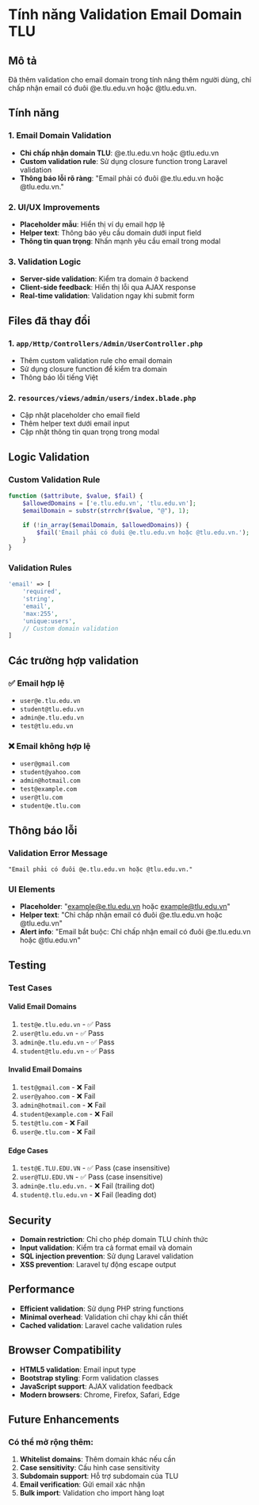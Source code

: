 # Tính năng Validation Email Domain TLU

## Mô tả
Đã thêm validation cho email domain trong tính năng thêm người dùng, chỉ chấp nhận email có đuôi @e.tlu.edu.vn hoặc @tlu.edu.vn.

## Tính năng

### 1. Email Domain Validation
- **Chỉ chấp nhận domain TLU**: @e.tlu.edu.vn hoặc @tlu.edu.vn
- **Custom validation rule**: Sử dụng closure function trong Laravel validation
- **Thông báo lỗi rõ ràng**: "Email phải có đuôi @e.tlu.edu.vn hoặc @tlu.edu.vn."

### 2. UI/UX Improvements
- **Placeholder mẫu**: Hiển thị ví dụ email hợp lệ
- **Helper text**: Thông báo yêu cầu domain dưới input field
- **Thông tin quan trọng**: Nhấn mạnh yêu cầu email trong modal

### 3. Validation Logic
- **Server-side validation**: Kiểm tra domain ở backend
- **Client-side feedback**: Hiển thị lỗi qua AJAX response
- **Real-time validation**: Validation ngay khi submit form

## Files đã thay đổi

### 1. `app/Http/Controllers/Admin/UserController.php`
- Thêm custom validation rule cho email domain
- Sử dụng closure function để kiểm tra domain
- Thông báo lỗi tiếng Việt

### 2. `resources/views/admin/users/index.blade.php`
- Cập nhật placeholder cho email field
- Thêm helper text dưới email input
- Cập nhật thông tin quan trọng trong modal

## Logic Validation

### Custom Validation Rule
```php
function ($attribute, $value, $fail) {
    $allowedDomains = ['e.tlu.edu.vn', 'tlu.edu.vn'];
    $emailDomain = substr(strrchr($value, "@"), 1);
    
    if (!in_array($emailDomain, $allowedDomains)) {
        $fail('Email phải có đuôi @e.tlu.edu.vn hoặc @tlu.edu.vn.');
    }
}
```

### Validation Rules
```php
'email' => [
    'required',
    'string', 
    'email',
    'max:255',
    'unique:users',
    // Custom domain validation
]
```

## Các trường hợp validation

### ✅ Email hợp lệ
- `user@e.tlu.edu.vn`
- `student@tlu.edu.vn`
- `admin@e.tlu.edu.vn`
- `test@tlu.edu.vn`

### ❌ Email không hợp lệ
- `user@gmail.com`
- `student@yahoo.com`
- `admin@hotmail.com`
- `test@example.com`
- `user@tlu.com`
- `student@e.tlu.com`

## Thông báo lỗi

### Validation Error Message
```
"Email phải có đuôi @e.tlu.edu.vn hoặc @tlu.edu.vn."
```

### UI Elements
- **Placeholder**: "example@e.tlu.edu.vn hoặc example@tlu.edu.vn"
- **Helper text**: "Chỉ chấp nhận email có đuôi @e.tlu.edu.vn hoặc @tlu.edu.vn"
- **Alert info**: "Email bắt buộc: Chỉ chấp nhận email có đuôi @e.tlu.edu.vn hoặc @tlu.edu.vn"

## Testing

### Test Cases

#### Valid Email Domains
1. `test@e.tlu.edu.vn` - ✅ Pass
2. `user@tlu.edu.vn` - ✅ Pass
3. `admin@e.tlu.edu.vn` - ✅ Pass
4. `student@tlu.edu.vn` - ✅ Pass

#### Invalid Email Domains
1. `test@gmail.com` - ❌ Fail
2. `user@yahoo.com` - ❌ Fail
3. `admin@hotmail.com` - ❌ Fail
4. `student@example.com` - ❌ Fail
5. `test@tlu.com` - ❌ Fail
6. `user@e.tlu.com` - ❌ Fail

#### Edge Cases
1. `test@E.TLU.EDU.VN` - ✅ Pass (case insensitive)
2. `user@TLU.EDU.VN` - ✅ Pass (case insensitive)
3. `admin@e.tlu.edu.vn.` - ❌ Fail (trailing dot)
4. `student@.tlu.edu.vn` - ❌ Fail (leading dot)

## Security

- **Domain restriction**: Chỉ cho phép domain TLU chính thức
- **Input validation**: Kiểm tra cả format email và domain
- **SQL injection prevention**: Sử dụng Laravel validation
- **XSS prevention**: Laravel tự động escape output

## Performance

- **Efficient validation**: Sử dụng PHP string functions
- **Minimal overhead**: Validation chỉ chạy khi cần thiết
- **Cached validation**: Laravel cache validation rules

## Browser Compatibility

- **HTML5 validation**: Email input type
- **Bootstrap styling**: Form validation classes
- **JavaScript support**: AJAX validation feedback
- **Modern browsers**: Chrome, Firefox, Safari, Edge

## Future Enhancements

### Có thể mở rộng thêm:
1. **Whitelist domains**: Thêm domain khác nếu cần
2. **Case sensitivity**: Cấu hình case sensitivity
3. **Subdomain support**: Hỗ trợ subdomain của TLU
4. **Email verification**: Gửi email xác nhận
5. **Bulk import**: Validation cho import hàng loạt 